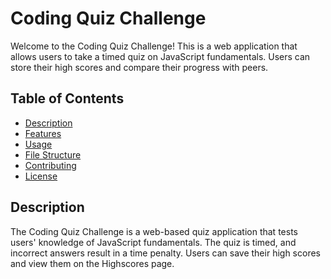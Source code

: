 # Coding Quiz Challenge

Welcome to the Coding Quiz Challenge! This is a web application that allows users to take a timed quiz on JavaScript fundamentals. Users can store their high scores and compare their progress with peers.

## Table of Contents
- [Description](#description)
- [Features](#features)
- [Usage](#usage)
- [File Structure](#file-structure)
- [Contributing](#contributing)
- [License](#license)

## Description

The Coding Quiz Challenge is a web-based quiz application that tests users' knowledge of JavaScript fundamentals. The quiz is timed, and incorrect answers result in a time penalty. Users can save their high scores and view them on the Highscores page.
